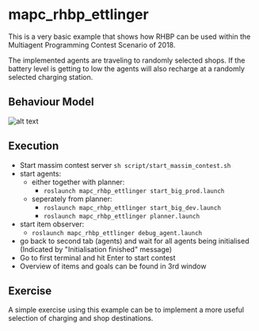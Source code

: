 # mapc_rhbp_ettlinger

This is a very basic example that shows how RHBP can be used within the Multiagent Programming Contest Scenario of 2018.

The implemented agents are traveling to randomly selected shops. 
If the battery level is getting to low the agents will also recharge at a randomly selected charging station.

## Behaviour Model

![alt text](doc/mapc_rhbp_ettlinger.png)

## Execution

* Start massim contest server `sh script/start_massim_contest.sh`
* start agents: 
  * either together with planner: 
    * `roslaunch mapc_rhbp_ettlinger start_big_prod.launch`
  * seperately from planner: 
    * `roslaunch mapc_rhbp_ettlinger start_big_dev.launch`
    * `roslaunch mapc_rhbp_ettlinger planner.launch`
* start item observer: 
  * `roslaunch mapc_rhbp_ettlinger debug_agent.launch`
* go back to second tab (agents) and wait for all agents being initialised (Indicated by "Initialisation finished" message)
* Go to first terminal and hit Enter to start contest
* Overview of items and goals can be found in 3rd window



## Exercise

A simple exercise using this example can be to implement a more useful selection of charging and shop destinations.


